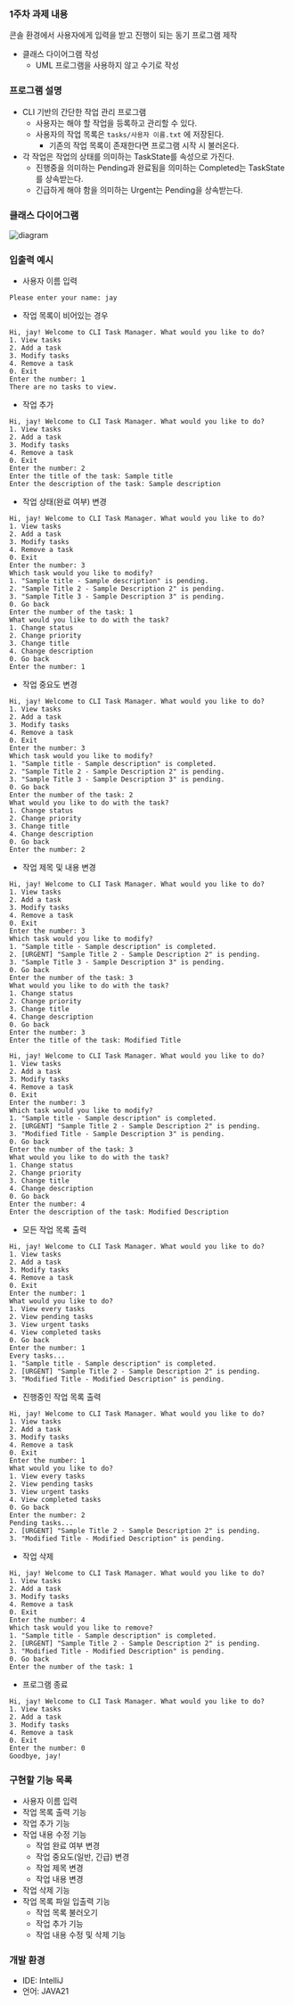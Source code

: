 ### 1주차 과제 내용

콘솔 환경에서 사용자에게 입력을 받고 진행이 되는 동기 프로그램 제작

- 클래스 다이어그램 작성
    - UML 프로그램을 사용하지 않고 수기로 작성

### 프로그램 설명

- CLI 기반의 간단한 작업 관리 프로그램
    - 사용자는 해야 할 작업을 등록하고 관리할 수 있다.
    - 사용자의 작업 목록은 `tasks/사용자 이름.txt` 에 저장된다.
      - 기존의 작업 목록이 존재한다면 프로그램 시작 시 불러온다.
- 각 작업은 작업의 상태를 의미하는 TaskState를 속성으로 가진다.
    - 진행중을 의미하는 Pending과 완료됨을 의미하는 Completed는 TaskState를 상속받는다.
    - 긴급하게 해야 함을 의미하는 Urgent는 Pending을 상속받는다.

### 클래스 다이어그램

![diagram](https://github.com/user-attachments/assets/1828aca6-52d0-47e4-8ea9-421c07732517)

### 입출력 예시

- 사용자 이름 입력

```
Please enter your name: jay
```

- 작업 목록이 비어있는 경우

```
Hi, jay! Welcome to CLI Task Manager. What would you like to do?
1. View tasks
2. Add a task
3. Modify tasks
4. Remove a task
0. Exit
Enter the number: 1
There are no tasks to view.
```

- 작업 추가

```
Hi, jay! Welcome to CLI Task Manager. What would you like to do?
1. View tasks
2. Add a task
3. Modify tasks
4. Remove a task
0. Exit
Enter the number: 2
Enter the title of the task: Sample title
Enter the description of the task: Sample description
```

- 작업 상태(완료 여부) 변경


```
Hi, jay! Welcome to CLI Task Manager. What would you like to do?
1. View tasks
2. Add a task
3. Modify tasks
4. Remove a task
0. Exit
Enter the number: 3
Which task would you like to modify?
1. "Sample title - Sample description" is pending.
2. "Sample Title 2 - Sample Description 2" is pending.
3. "Sample Title 3 - Sample Description 3" is pending.
0. Go back
Enter the number of the task: 1
What would you like to do with the task?
1. Change status
2. Change priority
3. Change title
4. Change description
0. Go back
Enter the number: 1
```

- 작업 중요도 변경

```
Hi, jay! Welcome to CLI Task Manager. What would you like to do?
1. View tasks
2. Add a task
3. Modify tasks
4. Remove a task
0. Exit
Enter the number: 3
Which task would you like to modify?
1. "Sample title - Sample description" is completed.
2. "Sample Title 2 - Sample Description 2" is pending.
3. "Sample Title 3 - Sample Description 3" is pending.
0. Go back
Enter the number of the task: 2
What would you like to do with the task?
1. Change status
2. Change priority
3. Change title
4. Change description
0. Go back
Enter the number: 2
```

- 작업 제목 및 내용 변경

```
Hi, jay! Welcome to CLI Task Manager. What would you like to do?
1. View tasks
2. Add a task
3. Modify tasks
4. Remove a task
0. Exit
Enter the number: 3
Which task would you like to modify?
1. "Sample title - Sample description" is completed.
2. [URGENT] "Sample Title 2 - Sample Description 2" is pending.
3. "Sample Title 3 - Sample Description 3" is pending.
0. Go back
Enter the number of the task: 3
What would you like to do with the task?
1. Change status
2. Change priority
3. Change title
4. Change description
0. Go back
Enter the number: 3
Enter the title of the task: Modified Title

Hi, jay! Welcome to CLI Task Manager. What would you like to do?
1. View tasks
2. Add a task
3. Modify tasks
4. Remove a task
0. Exit
Enter the number: 3
Which task would you like to modify?
1. "Sample title - Sample description" is completed.
2. [URGENT] "Sample Title 2 - Sample Description 2" is pending.
3. "Modified Title - Sample Description 3" is pending.
0. Go back
Enter the number of the task: 3
What would you like to do with the task?
1. Change status
2. Change priority
3. Change title
4. Change description
0. Go back
Enter the number: 4
Enter the description of the task: Modified Description
```

- 모든 작업 목록 출력

```
Hi, jay! Welcome to CLI Task Manager. What would you like to do?
1. View tasks
2. Add a task
3. Modify tasks
4. Remove a task
0. Exit
Enter the number: 1
What would you like to do?
1. View every tasks
2. View pending tasks
3. View urgent tasks
4. View completed tasks
0. Go back
Enter the number: 1
Every tasks...
1. "Sample title - Sample description" is completed.
2. [URGENT] "Sample Title 2 - Sample Description 2" is pending.
3. "Modified Title - Modified Description" is pending.
```

- 진행중인 작업 목록 출력

```
Hi, jay! Welcome to CLI Task Manager. What would you like to do?
1. View tasks
2. Add a task
3. Modify tasks
4. Remove a task
0. Exit
Enter the number: 1
What would you like to do?
1. View every tasks
2. View pending tasks
3. View urgent tasks
4. View completed tasks
0. Go back
Enter the number: 2
Pending tasks...
2. [URGENT] "Sample Title 2 - Sample Description 2" is pending.
3. "Modified Title - Modified Description" is pending.
```

- 작업 삭제

```
Hi, jay! Welcome to CLI Task Manager. What would you like to do?
1. View tasks
2. Add a task
3. Modify tasks
4. Remove a task
0. Exit
Enter the number: 4
Which task would you like to remove?
1. "Sample title - Sample description" is completed.
2. [URGENT] "Sample Title 2 - Sample Description 2" is pending.
3. "Modified Title - Modified Description" is pending.
0. Go back
Enter the number of the task: 1
```

- 프로그램 종료

```
Hi, jay! Welcome to CLI Task Manager. What would you like to do?
1. View tasks
2. Add a task
3. Modify tasks
4. Remove a task
0. Exit
Enter the number: 0
Goodbye, jay!
```

### 구현할 기능 목록

- 사용자 이름 입력
- 작업 목록 출력 기능
- 작업 추가 기능
- 작업 내용 수정 기능
    - 작업 완료 여부 변경
    - 작업 중요도(일반, 긴급) 변경
    - 작업 제목 변경
    - 작업 내용 변경
- 작업 삭제 기능
- 작업 목록 파일 입출력 기능
  - 작업 목록 불러오기
  - 작업 추가 기능
  - 작업 내용 수정 및 삭제 기능

### 개발 환경

- IDE: IntelliJ
- 언어: JAVA21
